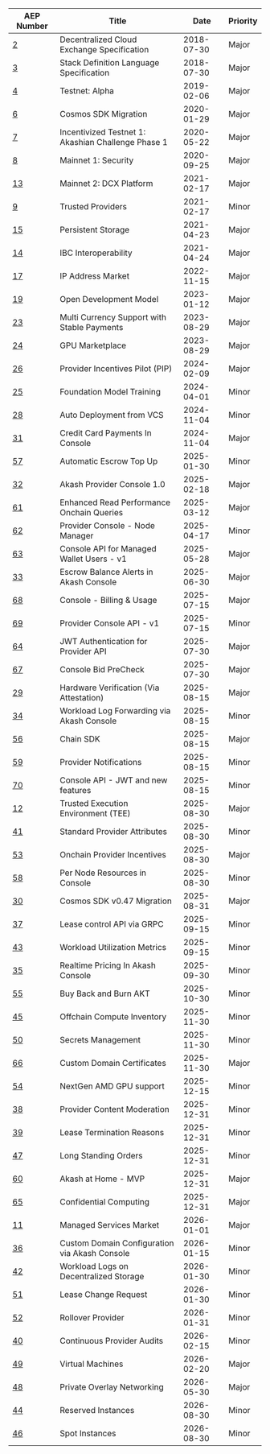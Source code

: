 | AEP Number | Title | Date | Priority |
| --- | --- | --- | --- |
| [2](spec/aep-2) | Decentralized Cloud Exchange Specification | 2018-07-30 | Major |
| [3](spec/aep-3) | Stack Definition Language Specification | 2018-07-30 | Major |
| [4](spec/aep-4) | Testnet: Alpha | 2019-02-06 | Major |
| [6](spec/aep-6) | Cosmos SDK Migration | 2020-01-29 | Major |
| [7](spec/aep-7) | Incentivized Testnet 1: Akashian Challenge Phase 1 | 2020-05-22 | Major |
| [8](spec/aep-8) | Mainnet 1: Security | 2020-09-25 | Major |
| [13](spec/aep-13) | Mainnet 2: DCX Platform | 2021-02-17 | Major |
| [9](spec/aep-9) | Trusted Providers | 2021-02-17 | Minor |
| [15](spec/aep-15) | Persistent Storage | 2021-04-23 | Major |
| [14](spec/aep-14) | IBC Interoperability | 2021-04-24 | Major |
| [17](spec/aep-17) | IP Address Market | 2022-11-15 | Major |
| [19](spec/aep-19) | Open Development Model | 2023-01-12 | Major |
| [23](spec/aep-23) | Multi Currency Support with Stable Payments | 2023-08-29 | Major |
| [24](spec/aep-24) | GPU Marketplace | 2023-08-29 | Major |
| [26](spec/aep-26) | Provider Incentives Pilot (PIP) | 2024-02-09 | Major |
| [25](spec/aep-25) | Foundation Model Training | 2024-04-01 | Minor |
| [28](spec/aep-28) | Auto Deployment from VCS | 2024-11-04 | Minor |
| [31](spec/aep-31) | Credit Card Payments In Console | 2024-11-04 | Major |
| [57](spec/aep-57) | Automatic Escrow Top Up | 2025-01-30 | Minor |
| [32](spec/aep-32) | Akash Provider Console 1.0 | 2025-02-18 | Major |
| [61](spec/aep-61) | Enhanced Read Performance Onchain Queries | 2025-03-12 | Major |
| [62](spec/aep-62) | Provider Console - Node Manager | 2025-04-17 | Minor |
| [63](spec/aep-63) | Console API for Managed Wallet Users - v1 | 2025-05-28 | Major |
| [33](spec/aep-33) | Escrow Balance Alerts in Akash Console | 2025-06-30 | Major |
| [68](spec/aep-68) | Console - Billing & Usage | 2025-07-15 | Major |
| [69](spec/aep-69) | Provider Console API - v1 | 2025-07-15 | Minor |
| [64](spec/aep-64) | JWT Authentication for Provider API | 2025-07-30 | Major |
| [67](spec/aep-67) | Console Bid PreCheck | 2025-07-30 | Major |
| [29](spec/aep-29) | Hardware Verification (Via Attestation) | 2025-08-15 | Major |
| [34](spec/aep-34) | Workload Log Forwarding via Akash Console | 2025-08-15 | Minor |
| [56](spec/aep-56) | Chain SDK | 2025-08-15 | Major |
| [59](spec/aep-59) | Provider Notifications | 2025-08-15 | Minor |
| [70](spec/aep-70) | Console API - JWT and new features | 2025-08-15 | Minor |
| [12](spec/aep-12) | Trusted Execution Environment (TEE) | 2025-08-30 | Major |
| [41](spec/aep-41) | Standard Provider Attributes | 2025-08-30 | Minor |
| [53](spec/aep-53) | Onchain Provider Incentives | 2025-08-30 | Major |
| [58](spec/aep-58) | Per Node Resources in Console | 2025-08-30 | Minor |
| [30](spec/aep-30) | Cosmos SDK v0.47 Migration | 2025-08-31 | Major |
| [37](spec/aep-37) | Lease control API via GRPC | 2025-09-15 | Minor |
| [43](spec/aep-43) | Workload Utilization Metrics | 2025-09-15 | Minor |
| [35](spec/aep-35) | Realtime Pricing In Akash Console | 2025-09-30 | Minor |
| [55](spec/aep-55) | Buy Back and Burn AKT | 2025-10-30 | Minor |
| [45](spec/aep-45) | Offchain Compute Inventory | 2025-11-30 | Minor |
| [50](spec/aep-50) | Secrets Management | 2025-11-30 | Minor |
| [66](spec/aep-66) | Custom Domain Certificates | 2025-11-30 | Major |
| [54](spec/aep-54) | NextGen AMD GPU support | 2025-12-15 | Minor |
| [38](spec/aep-38) | Provider Content Moderation | 2025-12-31 | Minor |
| [39](spec/aep-39) | Lease Termination Reasons | 2025-12-31 | Minor |
| [47](spec/aep-47) | Long Standing Orders | 2025-12-31 | Minor |
| [60](spec/aep-60) | Akash at Home - MVP | 2025-12-31 | Major |
| [65](spec/aep-65) | Confidential Computing | 2025-12-31 | Major |
| [11](spec/aep-11) | Managed Services Market | 2026-01-01 | Major |
| [36](spec/aep-36) | Custom Domain Configuration via Akash Console | 2026-01-15 | Minor |
| [42](spec/aep-42) | Workload Logs on Decentralized Storage | 2026-01-30 | Minor |
| [51](spec/aep-51) | Lease Change Request | 2026-01-30 | Minor |
| [52](spec/aep-52) | Rollover Provider | 2026-01-31 | Minor |
| [40](spec/aep-40) | Continuous Provider Audits | 2026-02-15 | Minor |
| [49](spec/aep-49) | Virtual Machines | 2026-02-20 | Major |
| [48](spec/aep-48) | Private Overlay Networking | 2026-05-30 | Major |
| [44](spec/aep-44) | Reserved Instances | 2026-08-30 | Minor |
| [46](spec/aep-46) | Spot Instances | 2026-08-30 | Minor |